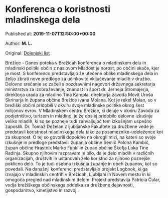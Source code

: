 
# Konferenca o koristnosti mladinskega dela

Published at: **2019-11-07T12:50:00+00:00**

Author: **M. L.**

Original: [Dolenjski list](https://www.dolenjskilist.si/2019/11/07/228326/novice/posavje/Konferenca_o_koristnosti_mladinskega_dela/)

Brežice - Danes poteka v Brežicah konferenca o mladinskem delu in mladinski politiki občin z naslovom Mladost je norost, po občini skače, kjer je most. S konferenco predstavljajo že utečene oblike mladinskega dela in želijo zbrati nove predloge za učinkovito vključevanje mladih v družbo.
Delovno srečanje so začeli s pozdravnimi nagovori državnega sekretarja ministrstva za izobraževanje, znanost in šport dr. Jerneja Štromajerja, direktorja urada za mladino Tina Kampla, direktorja zavoda Movit Uroša Skrinarja in župana občine Brežice Ivana Molana. Kot je rekel Molan, so v brežiški občini pridobili v okviru svoje mladinske politike okrog šest milijonov evrov. V Mladinskem centru Brežice, ki deluje v okviru Zavoda za podjetništvo, turizem in mladino, je že doslej pridobilo delovne izkušnje veliko mladih, ki so se pozneje tudi zahvaljujoč tem izkušnjam uspešno zaposlili.
Dr. Tomaž Deželan z ljubljanske Fakultete za družbene vede je predstavil koristnost mladinskega dela tako za posameznike-udeležence kot za skupnost. O tej so govorili dopoldne na okrogli mizi, na kateri so svoje izkušnje in predloge predstavili županja občine Semič Polona Kambič, župan občine Hrastnik Marko Funkl in župan občine Škofja Loka Tine Radinja. Skupno njihovim razpravam je bilo, da je delo mladih v različnih organizacijah, društvih in ustanovah zelo koristno za njihovo poznejše poklicno delo. To je tudi osebna izkušnja županje in obeh županov, kot so povedali.
Na današnji konferenci predstavljajo projekt Logbook, ki ga izvajajo v mladinskih centrih v Brežicah, Ljubljani in Novem mestu in ki omogoča pregled nad mladinskim delom. Projekt predstavlja Patricia Čular, vodja brežiškega občinskega oddelka za družbene dejavnosti, gospodarstvo, kmetijstvo in razvoj.
